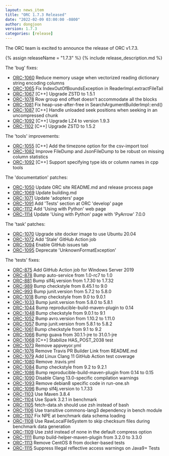 ```yaml
---
layout: news_item
title: "ORC 1.7.3 Released"
date: "2022-02-09 03:00:00 -0800"
author: dongjoon
version: 1.7.3
categories: [release]
---
```


The ORC team is excited to announce the release of ORC v1.7.3.

{% assign releaseName = "1.7.3" %}
{% include release_description.md %}

The 'bug' fixes:

- [ORC-1060]({{site.jira}}/ORC-1060) Reduce memory usage when vectorized reading dictionary string encoding columns
- [ORC-1065]({{site.jira}}/ORC-1065) Fix IndexOutOfBoundsException in ReaderImpl.extractFileTail
- [ORC-1067]({{site.jira}}/ORC-1067) [C++] Upgrade ZSTD to 1.5.1
- [ORC-1078]({{site.jira}}/ORC-1078) Row group end offset doesn't accommodate all the blocks
- [ORC-1081]({{site.jira}}/ORC-1081) Fix heap-use-after-free in SearchArgumentBuilderImpl::end()
- [ORC-1087]({{site.jira}}/ORC-1087) [C++] Handle unloaded seek positions when seeking in an uncompressed chunk
- [ORC-1092]({{site.jira}}/ORC-1092) [C++] Upgrade LZ4 to version 1.9.3
- [ORC-1102]({{site.jira}}/ORC-1102) [C++] Upgrade ZSTD to 1.5.2

The 'tools' improvements:
- [ORC-1055]({{site.jira}}/ORC-1055) [C++] Add the timezone option for the csv-import tool 
- [ORC-1082]({{site.jira}}/ORC-1082) Improve FileDump and JsonFileDump to be robust on missing column statistics
- [ORC-1092]({{site.jira}}/ORC-1092) [C++] Support specifying type ids or column names in cpp tools 

The 'documentation' patches:
- [ORC-1050]({{site.jira}}/ORC-1050) Update ORC site README.md and release process page
- [ORC-1069]({{site.jira}}/ORC-1069) Update building.md
- [ORC-1071]({{site.jira}}/ORC-1071) Update 'adopters' page
- [ORC-1091]({{site.jira}}/ORC-1091) Add 'Tests' section at ORC 'develop' page
- [ORC-1112]({{site.jira}}/ORC-1112) Add 'Using with Python' web page 
- [ORC-1114]({{site.jira}}/ORC-1114) Update 'Using with Python' page with 'PyArrow' 7.0.0

The 'task' patches:
- [ORC-1070]({{site.jira}}/ORC-1070) Upgrade site docker image to use Ubuntu 20.04
- [ORC-1072]({{site.jira}}/ORC-1072) Add 'Stale' GitHub Action job
- [ORC-1094]({{site.jira}}/ORC-1094) Enable GitHub issues tab
- [ORC-1095]({{site.jira}}/ORC-1095) Deprecate 'UnknownFormatException'

The 'tests' fixes:
- [ORC-875]({{site.jira}}/ORC-875) Add GitHub Action job for Windows Server 2019
- [ORC-878]({{site.jira}}/ORC-878) Bump auto-service from 1.0-rc7 to 1.0
- [ORC-881]({{site.jira}}/ORC-881) Bump slf4j.version from 1.7.30 to 1.7.32
- [ORC-989]({{site.jira}}/ORC-989) Bump checkstyle from 8.45.1 to 9.0
- [ORC-993]({{site.jira}}/ORC-993) Bump junit.version from 5.7.2 to 5.8.0
- [ORC-1018]({{site.jira}}/ORC-1018) Bump checkstyle from 9.0 to 9.0.1
- [ORC-1033]({{site.jira}}/ORC-1033) Bump junit.version from 5.8.0 to 5.8.1
- [ORC-1044]({{site.jira}}/ORC-1044) Bump reproducible-build-maven-plugin to 0.14
- [ORC-1048]({{site.jira}}/ORC-1048) Bump checkstyle from 9.0.1 to 9.1
- [ORC-1052]({{site.jira}}/ORC-1052) Bump avro.version from 1.10.2 to 1.11.0
- [ORC-1057]({{site.jira}}/ORC-1057) Bump junit.version from 5.8.1 to 5.8.2
- [ORC-1061]({{site.jira}}/ORC-1061) Bump checkstyle from 9.1 to 9.2
- [ORC-1066]({{site.jira}}/ORC-1066) Bump guava from 30.1.1-jre to 31.0.1-jre
- [ORC-1068]({{site.jira}}/ORC-1068) [C++] Stabilize HAS_POST_2038 test
- [ORC-1073]({{site.jira}}/ORC-1073) Remove appveyor.yml
- [ORC-1076]({{site.jira}}/ORC-1076) Remove Travis PR Builder Link from README.md
- [ORC-1079]({{site.jira}}/ORC-1079) Add Linux Clang 11 GitHub Action test coverage
- [ORC-1080]({{site.jira}}/ORC-1080) Remove .travis.yml
- [ORC-1084]({{site.jira}}/ORC-1084) Bump checkstyle from 9.2 to 9.2.1
- [ORC-1086]({{site.jira}}/ORC-1086) Bump reproducible-build-maven-plugin from 0.14 to 0.15
- [ORC-1090]({{site.jira}}/ORC-1090) Disable Clang 13.0-specific compilation warnings
- [ORC-1093]({{site.jira}}/ORC-1093) Remove debian8 specific code in run-one.sh
- [ORC-1096]({{site.jira}}/ORC-1096) Bump slf4j.version to 1.7.33
- [ORC-1103]({{site.jira}}/ORC-1103) Use Maven 3.8.4
- [ORC-1104]({{site.jira}}/ORC-1104) Use Spark 3.2.1 in benchmark
- [ORC-1105]({{site.jira}}/ORC-1105) fetch-data.sh should use zsh instead of bash
- [ORC-1106]({{site.jira}}/ORC-1106) Use transitive commons-lang3 dependency in bench module
- [ORC-1107]({{site.jira}}/ORC-1107) Fix NPE at benchmark data schema loading
- [ORC-1108]({{site.jira}}/ORC-1108) Use RawLocalFileSystem to skip checksum files during benchmark data generation
- [ORC-1109]({{site.jira}}/ORC-1109) Use zstd instead of none in the default compress option
- [ORC-1111]({{site.jira}}/ORC-1111) Bump build-helper-maven-plugin from 3.2.0 to 3.3.0
- [ORC-1113]({{site.jira}}/ORC-1113) Remove CentOS 8 from docker-based tests
- [ORC-1115]({{site.jira}}/ORC-1115) Suppress Illegal reflective access warnings on Java9+ Tests 
